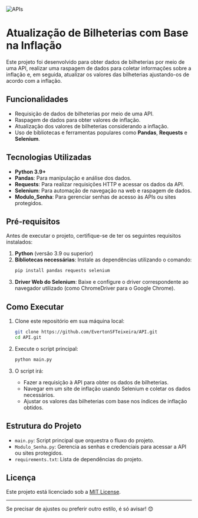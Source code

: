 ![APIs](https://github.com/user-attachments/assets/295677ce-0308-45fc-bd8a-c18f9987f368)

# Atualização de Bilheterias com Base na Inflação

Este projeto foi desenvolvido para obter dados de bilheterias por meio de uma API, realizar uma raspagem de dados para coletar informações sobre a inflação e, em seguida, atualizar os valores das bilheterias ajustando-os de acordo com a inflação.  

## Funcionalidades

- Requisição de dados de bilheterias por meio de uma API.
- Raspagem de dados para obter valores de inflação.
- Atualização dos valores de bilheterias considerando a inflação.
- Uso de bibliotecas e ferramentas populares como **Pandas**, **Requests** e **Selenium**.

## Tecnologias Utilizadas

- **Python 3.9+**
- **Pandas**: Para manipulação e análise dos dados.
- **Requests**: Para realizar requisições HTTP e acessar os dados da API.
- **Selenium**: Para automação de navegação na web e raspagem de dados.
- **Modulo_Senha**: Para gerenciar senhas de acesso às APIs ou sites protegidos.

## Pré-requisitos

Antes de executar o projeto, certifique-se de ter os seguintes requisitos instalados:

1. **Python** (versão 3.9 ou superior)
2. **Bibliotecas necessárias**: Instale as dependências utilizando o comando:
   ```bash
   pip install pandas requests selenium
   ```
3. **Driver Web do Selenium**: Baixe e configure o driver correspondente ao navegador utilizado (como ChromeDriver para o Google Chrome).

## Como Executar

1. Clone este repositório em sua máquina local:
   ```bash
   git clone https://github.com/EvertonSFTeixeira/API.git
   cd API.git
   ```

2. Execute o script principal:
   ```bash
   python main.py
   ```

3. O script irá:
   - Fazer a requisição à API para obter os dados de bilheterias.
   - Navegar em um site de inflação usando Selenium e coletar os dados necessários.
   - Ajustar os valores das bilheterias com base nos índices de inflação obtidos.

## Estrutura do Projeto

- `main.py`: Script principal que orquestra o fluxo do projeto.
- `Modulo_Senha.py`: Gerencia as senhas e credenciais para acessar a API ou sites protegidos.
- `requirements.txt`: Lista de dependências do projeto.


## Licença

Este projeto está licenciado sob a [MIT License](LICENSE).

---

Se precisar de ajustes ou preferir outro estilo, é só avisar! 😊
